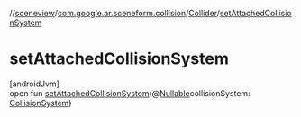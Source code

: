 //[sceneview](../../../index.md)/[com.google.ar.sceneform.collision](../index.md)/[Collider](index.md)/[setAttachedCollisionSystem](set-attached-collision-system.md)

# setAttachedCollisionSystem

[androidJvm]\
open fun [setAttachedCollisionSystem](set-attached-collision-system.md)(@[Nullable](https://developer.android.com/reference/kotlin/androidx/annotation/Nullable.html)collisionSystem: [CollisionSystem](../-collision-system/index.md))
